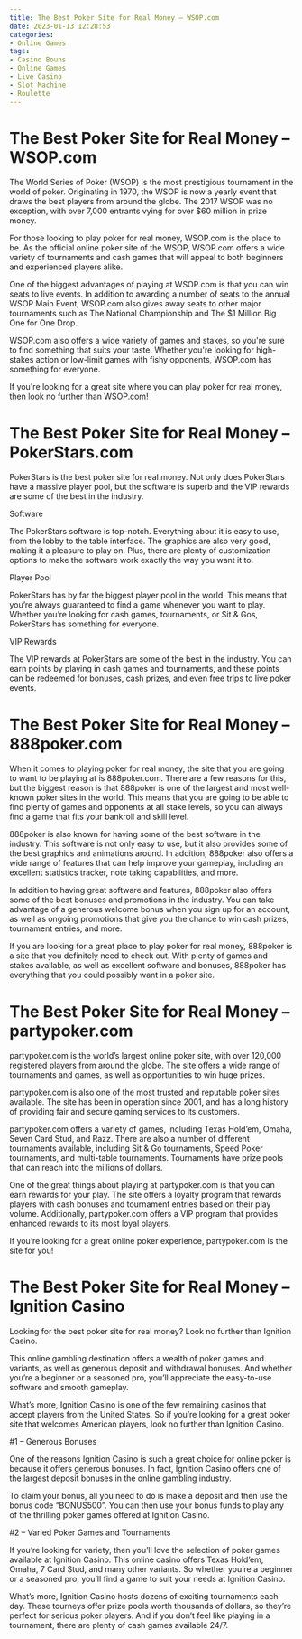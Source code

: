 ```yaml
---
title: The Best Poker Site for Real Money – WSOP.com
date: 2023-01-13 12:28:53
categories:
- Online Games
tags:
- Casino Bouns
- Online Games
- Live Casino
- Slot Machine
- Roulette
---
```



#  The Best Poker Site for Real Money – WSOP.com

The World Series of Poker (WSOP) is the most prestigious tournament in the world of poker. Originating in 1970, the WSOP is now a yearly event that draws the best players from around the globe. The 2017 WSOP was no exception, with over 7,000 entrants vying for over $60 million in prize money.

For those looking to play poker for real money, WSOP.com is the place to be. As the official online poker site of the WSOP, WSOP.com offers a wide variety of tournaments and cash games that will appeal to both beginners and experienced players alike.

One of the biggest advantages of playing at WSOP.com is that you can win seats to live events. In addition to awarding a number of seats to the annual WSOP Main Event, WSOP.com also gives away seats to other major tournaments such as The National Championship and The $1 Million Big One for One Drop.

WSOP.com also offers a wide variety of games and stakes, so you're sure to find something that suits your taste. Whether you're looking for high-stakes action or low-limit games with fishy opponents, WSOP.com has something for everyone.

If you're looking for a great site where you can play poker for real money, then look no further than WSOP.com!

#  The Best Poker Site for Real Money – PokerStars.com

PokerStars is the best poker site for real money. Not only does PokerStars have a massive player pool, but the software is superb and the VIP rewards are some of the best in the industry.

Software

The PokerStars software is top-notch. Everything about it is easy to use, from the lobby to the table interface. The graphics are also very good, making it a pleasure to play on. Plus, there are plenty of customization options to make the software work exactly the way you want it to.

Player Pool

PokerStars has by far the biggest player pool in the world. This means that you’re always guaranteed to find a game whenever you want to play. Whether you’re looking for cash games, tournaments, or Sit & Gos, PokerStars has something for everyone.

VIP Rewards

The VIP rewards at PokerStars are some of the best in the industry. You can earn points by playing in cash games and tournaments, and these points can be redeemed for bonuses, cash prizes, and even free trips to live poker events.

#  The Best Poker Site for Real Money – 888poker.com

When it comes to playing poker for real money, the site that you are going to want to be playing at is 888poker.com. There are a few reasons for this, but the biggest reason is that 888poker is one of the largest and most well-known poker sites in the world. This means that you are going to be able to find plenty of games and opponents at all stake levels, so you can always find a game that fits your bankroll and skill level.

888poker is also known for having some of the best software in the industry. This software is not only easy to use, but it also provides some of the best graphics and animations around. In addition, 888poker also offers a wide range of features that can help improve your gameplay, including an excellent statistics tracker, note taking capabilities, and more.

In addition to having great software and features, 888poker also offers some of the best bonuses and promotions in the industry. You can take advantage of a generous welcome bonus when you sign up for an account, as well as ongoing promotions that give you the chance to win cash prizes, tournament entries, and more.

If you are looking for a great place to play poker for real money, 888poker is a site that you definitely need to check out. With plenty of games and stakes available, as well as excellent software and bonuses, 888poker has everything that you could possibly want in a poker site.

#  The Best Poker Site for Real Money – partypoker.com

 partypoker.com is the world’s largest online poker site, with over 120,000 registered players from around the globe. The site offers a wide range of tournaments and games, as well as opportunities to win huge prizes.

partypoker.com is also one of the most trusted and reputable poker sites available. The site has been in operation since 2001, and has a long history of providing fair and secure gaming services to its customers.

partypoker.com offers a variety of games, including Texas Hold’em, Omaha, Seven Card Stud, and Razz. There are also a number of different tournaments available, including Sit & Go tournaments, Speed Poker tournaments, and multi-table tournaments. Tournaments have prize pools that can reach into the millions of dollars.

One of the great things about playing at partypoker.com is that you can earn rewards for your play. The site offers a loyalty program that rewards players with cash bonuses and tournament entries based on their play volume. Additionally, partypoker.com offers a VIP program that provides enhanced rewards to its most loyal players.

If you’re looking for a great online poker experience, partypoker.com is the site for you!

#  The Best Poker Site for Real Money – Ignition Casino

Looking for the best poker site for real money? Look no further than Ignition Casino.

This online gambling destination offers a wealth of poker games and variants, as well as generous deposit and withdrawal bonuses. And whether you’re a beginner or a seasoned pro, you’ll appreciate the easy-to-use software and smooth gameplay.

What’s more, Ignition Casino is one of the few remaining casinos that accept players from the United States. So if you’re looking for a great poker site that welcomes American players, look no further than Ignition Casino.

#1 – Generous Bonuses

One of the reasons Ignition Casino is such a great choice for online poker is because it offers generous bonuses. In fact, Ignition Casino offers one of the largest deposit bonuses in the online gambling industry.

To claim your bonus, all you need to do is make a deposit and then use the bonus code “BONUS500”. You can then use your bonus funds to play any of the thrilling poker games offered at Ignition Casino.

#2 – Varied Poker Games and Tournaments

If you’re looking for variety, then you’ll love the selection of poker games available at Ignition Casino. This online casino offers Texas Hold’em, Omaha, 7 Card Stud, and many other variants. So whether you’re a beginner or a seasoned pro, you’ll find a game to suit your needs at Ignition Casino.

What’s more, Ignition Casino hosts dozens of exciting tournaments each day. These tourneys offer prize pools worth thousands of dollars, so they’re perfect for serious poker players. And if you don’t feel like playing in a tournament, there are plenty of cash games available 24/7.